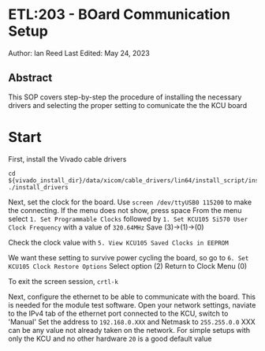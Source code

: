 # ETL:203 - BOard Communication Setup
Author: Ian Reed
Last Edited: May 24, 2023

## Abstract
   This SOP covers step-by-step the procedure of installing the necessary drivers and selecting the proper setting to comunicate the the KCU board
   
# Start
First, install the Vivado cable drivers

```
cd ${vivado_install_dir}/data/xicom/cable_drivers/lin64/install_script/install_drivers/
./install_drivers
```
Next, set the  clock for the board. Use
```screen /dev/ttyUSB0 115200```
to make the connecting. If the menu does not show, press space
From the menu select ```1. Set Programmable Clocks```
followed by ```1. Set KCU105 Si570 User Clock Frequency```
with a value of ```320.64MHz```
Save (3)->(1)->(0)

Check the clock value with ```5. View KCU105 Saved Clocks in EEPROM```

We want these setting to survive power cycling the board, so go to ```6. Set KCU105 Clock Restore Options```
Select option (2)
Return to Clock Menu (0)

To exit the screen session, ```crtl-k```

Next, configure the ethernet to be able to communicate with the board. This is needed for the module test software.
Open your network settings, naviate to the IPv4 tab of the ethernet port connected to the KCU, switch to 'Manual'
Set the address to ```192.168.0.XXX``` and Netmask to ```255.255.0.0```
XXX can be any value not already taken on the network. For simple setups with only the KCU and no other hardware ```20``` is a good default value
